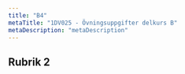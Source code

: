 ```yaml
---
title: "B4"
metaTitle: "1DV025 - Övningsuppgifter delkurs B"
metaDescription: "metaDescription"
---
```


## Rubrik 2
